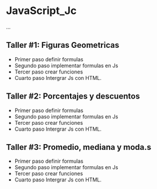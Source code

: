 # JavaScript_Jc


...

## Taller #1: Figuras Geometricas

- Primer paso definir formulas
- Segundo paso implementar formulas en Js
- Tercer paso crear funciones
- Cuarto paso Intergrar Js con HTML.

## Taller #2: Porcentajes y descuentos

- Primer paso definir formulas
- Segundo paso implementar formulas en Js
- Tercer paso crear funciones
- Cuarto paso Intergrar Js con HTML.

## Taller #3: Promedio, mediana y moda.s

- Primer paso definir formulas
- Segundo paso implementar formulas en Js
- Tercer paso crear funciones
- Cuarto paso Intergrar Js con HTML.
